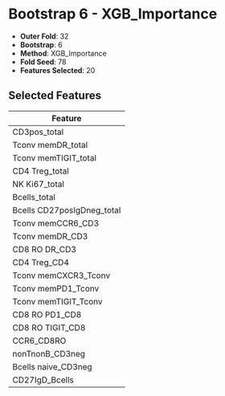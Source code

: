 # Bootstrap 6 - XGB_Importance

- **Outer Fold**: 32
- **Bootstrap**: 6
- **Method**: XGB_Importance
- **Fold Seed**: 78
- **Features Selected**: 20

## Selected Features

| Feature |
|---------|
| CD3pos_total |
| Tconv memDR_total |
| Tconv memTIGIT_total |
| CD4 Treg_total |
| NK Ki67_total |
| Bcells_total |
| Bcells CD27posIgDneg_total |
| Tconv memCCR6_CD3 |
| Tconv memDR_CD3 |
| CD8 RO DR_CD3 |
| CD4 Treg_CD4 |
| Tconv memCXCR3_Tconv |
| Tconv memPD1_Tconv |
| Tconv memTIGIT_Tconv |
| CD8 RO PD1_CD8 |
| CD8 RO TIGIT_CD8 |
| CCR6_CD8RO |
| nonTnonB_CD3neg |
| Bcells naive_CD3neg |
| CD27IgD_Bcells |
